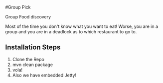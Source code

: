 #Group Pick

Group Food discovery

Most of the time you don't know what you want to eat!
Worse, you are in a group and you are in a deadlock as to which restaurant to go to.

## Installation Steps
1. Clone the Repo
2. mvn clean package
3. vola!
4. Also we have embedded Jetty!

